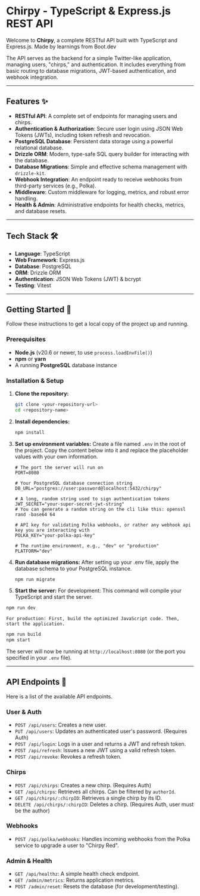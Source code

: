 # Chirpy - TypeScript & Express.js REST API

Welcome to **Chirpy**, a complete RESTful API built with TypeScript and Express.js. Made by learnings from Boot.dev

The API serves as the backend for a simple Twitter-like application, managing users, "chirps," and authentication. It includes everything from basic routing to database migrations, JWT-based authentication, and webhook integration.

---

## Features ✨

- **RESTful API**: A complete set of endpoints for managing users and chirps.
- **Authentication & Authorization**: Secure user login using JSON Web Tokens (JWTs), including token refresh and revocation.
- **PostgreSQL Database**: Persistent data storage using a powerful relational database.
- **Drizzle ORM**: Modern, type-safe SQL query builder for interacting with the database.
- **Database Migrations**: Simple and effective schema management with `drizzle-kit`.
- **Webhook Integration**: An endpoint ready to receive webhooks from third-party services (e.g., Polka).
- **Middleware**: Custom middleware for logging, metrics, and robust error handling.
- **Health & Admin**: Administrative endpoints for health checks, metrics, and database resets.

---

## Tech Stack 🛠️

- **Language**: TypeScript
- **Web Framework**: Express.js
- **Database**: PostgreSQL
- **ORM**: Drizzle ORM
- **Authentication**: JSON Web Tokens (JWT) & bcrypt
- **Testing**: Vitest

---

## Getting Started 🚀

Follow these instructions to get a local copy of the project up and running.

### **Prerequisites**

- **Node.js** (v20.6 or newer, to use `process.loadEnvFile()`)
- **npm** or **yarn**
- A running **PostgreSQL** database instance

### **Installation & Setup**

1.  **Clone the repository:**

    ```bash
    git clone <your-repository-url>
    cd <repository-name>
    ```

2.  **Install dependencies:**

    ```bash
    npm install
    ```

3.  **Set up environment variables:**
    Create a file named `.env` in the root of the project. Copy the content below into it and replace the placeholder values with your own information.

    ```env
    # The port the server will run on
    PORT=8080

    # Your PostgreSQL database connection string
    DB_URL="postgres://user:password@localhost:5432/chirpy"

    # A long, random string used to sign authentication tokens
    JWT_SECRET="your-super-secret-jwt-string"
    # You can generate a random string on the cli like this: openssl rand -base64 64

    # API key for validating Polka webhooks, or rather any webhook api key you are interacting with
    POLKA_KEY="your-polka-api-key"

    # The runtime environment, e.g., "dev" or "production"
    PLATFORM="dev"
    ```

4.  **Run database migrations:**
    After setting up your .env file, apply the database schema to your PostgreSQL instance.

    ```bash
    npm run migrate
    ```

5.  **Start the server:**
    For development: This command will compile your TypeScript and start the server.

```bash
npm run dev
```

    For production: First, build the optimized JavaScript code. Then, start the application.

```bash
npm run build
npm start
```

The server will now be running at `http://localhost:8080` (or the port you specified in your `.env` file).

---

## API Endpoints 📖

Here is a list of the available API endpoints.

### User & Auth

- `POST /api/users`: Creates a new user.
- `PUT /api/users`: Updates an authenticated user's password. (Requires Auth)
- `POST /api/login`: Logs in a user and returns a JWT and refresh token.
- `POST /api/refresh`: Issues a new JWT using a valid refresh token.
- `POST /api/revoke`: Revokes a refresh token.

### Chirps

- `POST /api/chirps`: Creates a new chirp. (Requires Auth)
- `GET /api/chirps`: Retrieves all chirps. Can be filtered by `authorId`.
- `GET /api/chirps/:chirpID`: Retrieves a single chirp by its ID.
- `DELETE /api/chirps/:chirpID`: Deletes a chirp. (Requires Auth, user must be the author)

### Webhooks

- `POST /api/polka/webhooks`: Handles incoming webhooks from the Polka service to upgrade a user to "Chirpy Red".

### Admin & Health

- `GET /api/healthz`: A simple health check endpoint.
- `GET /admin/metrics`: Returns application metrics.
- `POST /admin/reset`: Resets the database (for development/testing).

```

```
